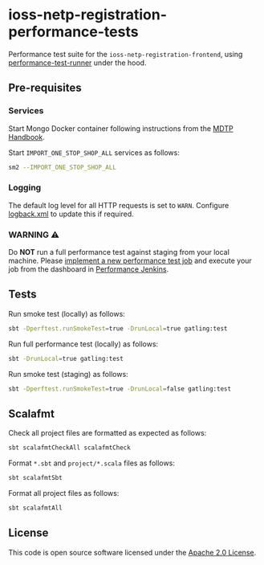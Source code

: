 # ioss-netp-registration-performance-tests

Performance test suite for the `ioss-netp-registration-frontend`, using [performance-test-runner](https://github.com/hmrc/performance-test-runner) under the hood.

## Pre-requisites

### Services

Start Mongo Docker container following instructions from the [MDTP Handbook](https://docs.tax.service.gov.uk/mdtp-handbook/documentation/developer-set-up/set-up-mongodb.html).

Start `IMPORT_ONE_STOP_SHOP_ALL` services as follows:

```bash
sm2 --IMPORT_ONE_STOP_SHOP_ALL
```

### Logging

The default log level for all HTTP requests is set to `WARN`. Configure [logback.xml](src/test/resources/logback.xml) to update this if required.

### WARNING :warning:

Do **NOT** run a full performance test against staging from your local machine. Please [implement a new performance test job](https://docs.tax.service.gov.uk/mdtp-handbook/documentation/mdtp-test-approach/performance-testing/performance-test-a-microservice/index.html) and execute your job from the dashboard in [Performance Jenkins](https://performance.tools.staging.tax.service.gov.uk).

## Tests

Run smoke test (locally) as follows:

```bash
sbt -Dperftest.runSmokeTest=true -DrunLocal=true gatling:test
```

Run full performance test (locally) as follows:

```bash
sbt -DrunLocal=true gatling:test
```

Run smoke test (staging) as follows:

```bash
sbt -Dperftest.runSmokeTest=true -DrunLocal=false gatling:test
```

## Scalafmt

Check all project files are formatted as expected as follows:

```bash
sbt scalafmtCheckAll scalafmtCheck
```

Format `*.sbt` and `project/*.scala` files as follows:

```bash
sbt scalafmtSbt
```

Format all project files as follows:

```bash
sbt scalafmtAll
```

## License

This code is open source software licensed under the [Apache 2.0 License]("http://www.apache.org/licenses/LICENSE-2.0.html").
